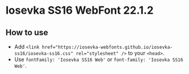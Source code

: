 # Iosevka SS16 WebFont 22.1.2

## How to use

- Add `<link href="https://iosevka-webfonts.github.io/iosevka-ss16/iosevka-ss16.css" rel="stylesheet" />` to your `<head>`.
- Use `fontFamily: 'Iosevka SS16 Web'` or `font-family: 'Iosevka SS16 Web'`.
